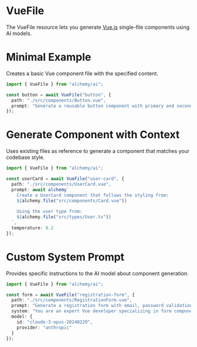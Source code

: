 # VueFile

The VueFile resource lets you generate [Vue.js](https://vuejs.org/) single-file components using AI models.

# Minimal Example

Creates a basic Vue component file with the specified content.

```ts
import { VueFile } from "alchemy/ai";

const button = await VueFile("button", {
  path: "./src/components/Button.vue",
  prompt: "Generate a reusable button component with primary and secondary variants"
});
```

# Generate Component with Context

Uses existing files as reference to generate a component that matches your codebase style.

```ts
import { VueFile } from "alchemy/ai";

const userCard = await VueFile("user-card", {
  path: "./src/components/UserCard.vue",
  prompt: await alchemy`
    Create a UserCard component that follows the styling from:
    ${alchemy.file("src/components/Card.vue")}
    
    Using the user type from:
    ${alchemy.file("src/types/User.ts")}
  `,
  temperature: 0.2
});
```

# Custom System Prompt

Provides specific instructions to the AI model about component generation.

```ts
import { VueFile } from "alchemy/ai";

const form = await VueFile("registration-form", {
  path: "./src/components/RegistrationForm.vue",
  prompt: "Generate a registration form with email, password validation and submit handler",
  system: "You are an expert Vue developer specializing in form components. Create a single Vue component inside ```vue fences with no additional text.",
  model: {
    id: "claude-3-opus-20240229",
    provider: "anthropic"
  }
});
```
